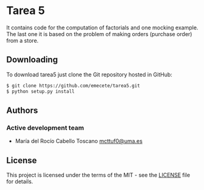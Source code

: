 # Tarea 5

It contains code for the computation of factorials and one mocking example. The last one it is based on the problem of making orders (purchase order) from a store.

## Downloading
To download tarea5 just clone the Git repository hosted in GitHub:
```bash
$ git clone https://github.com/emecete/tarea5.git
$ python setup.py install
```

## Authors
### Active development team
* María del Rocío Cabello Toscano <mcttuf0@uma.es>

## License
This project is licensed under the terms of the MIT - see the [LICENSE](LICENSE) file for details.
